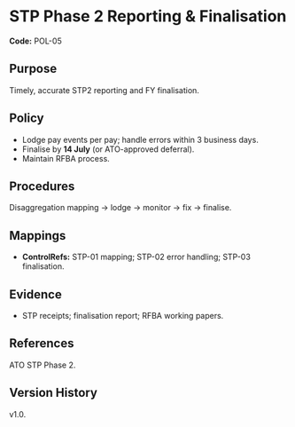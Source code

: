 # STP Phase 2 Reporting & Finalisation

**Code:** POL-05

## Purpose
Timely, accurate STP2 reporting and FY finalisation.

## Policy
- Lodge pay events per pay; handle errors within 3 business days.
- Finalise by **14 July** (or ATO-approved deferral).
- Maintain RFBA process.

## Procedures
Disaggregation mapping → lodge → monitor → fix → finalise.

## Mappings
- **ControlRefs:** STP-01 mapping; STP-02 error handling; STP-03 finalisation.

## Evidence
- STP receipts; finalisation report; RFBA working papers.

## References
ATO STP Phase 2.

## Version History
v1.0.
